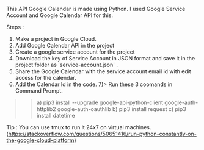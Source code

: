 This API Google Calendar is made using Python.
I used Google Service Account and Google Calendar API for this.

Steps : 
1) Make a project in Google Cloud.
2) Add Google Calendar API in the project
3) Create a google service account for the project
4) Download the key of Service Account in JSON format and save it in the project folder as 'service-account.json' .
5) Share the Google Calendar with the  service account email id with edit access for the calendar.
6) Add the Calendar Id in the code.
7)> Run these 3 coomands in Command Prompt.
>>a) pip3 install --upgrade google-api-python-client google-auth-httplib2 google-auth-oauthlib
>>b) pip3 install request
>>c) pip3 install datetime

Tip : 
You can use tmux to run it 24x7 on virtual machines.
(https://stackoverflow.com/questions/50651416/run-python-constantly-on-the-google-cloud-platform)
